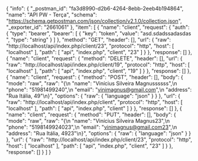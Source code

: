 {
	"info": {
		"_postman_id": "fa3d8990-d2b6-4264-8ebb-2eeb4b194864",
		"name": "API PW - Terça",
		"schema": "https://schema.getpostman.com/json/collection/v2.1.0/collection.json",
		"_exporter_id": "2661061"
	},
	"item": [
		{
			"name": "client",
			"request": {
				"auth": {
					"type": "bearer",
					"bearer": [
						{
							"key": "token",
							"value": "asd.sdadssadasdas ",
							"type": "string"
						}
					]
				},
				"method": "GET",
				"header": [],
				"url": {
					"raw": "http://localhost/api/index.php/client/23",
					"protocol": "http",
					"host": [
						"localhost"
					],
					"path": [
						"api",
						"index.php",
						"client",
						"23"
					]
				}
			},
			"response": []
		},
		{
			"name": "client",
			"request": {
				"method": "DELETE",
				"header": [],
				"url": {
					"raw": "http://localhost/api/index.php/client/19",
					"protocol": "http",
					"host": [
						"localhost"
					],
					"path": [
						"api",
						"index.php",
						"client",
						"19"
					]
				}
			},
			"response": []
		},
		{
			"name": "client",
			"request": {
				"method": "POST",
				"header": [],
				"body": {
					"mode": "raw",
					"raw": "{\n    \"name\": \"Vinícius Silveira Magnussssss\",\n    \"phone\": \"51981499240\",\n    \"email\": \"vinimagnus@gmail.com\",\n    \"address\": \"Rua Itália, 49\"\n}",
					"options": {
						"raw": {
							"language": "json"
						}
					}
				},
				"url": {
					"raw": "http://localhost/api/index.php/client",
					"protocol": "http",
					"host": [
						"localhost"
					],
					"path": [
						"api",
						"index.php",
						"client"
					]
				}
			},
			"response": []
		},
		{
			"name": "client",
			"request": {
				"method": "PUT",
				"header": [],
				"body": {
					"mode": "raw",
					"raw": "{\n    \"name\": \"Vinícius Silveira Magnus23\",\n    \"phone\": \"5198149924023\",\n    \"email\": \"vinimagnus@gmail.com23\",\n    \"address\": \"Rua Itália, 4923\"\n}",
					"options": {
						"raw": {
							"language": "json"
						}
					}
				},
				"url": {
					"raw": "http://localhost/api/index.php/client/23",
					"protocol": "http",
					"host": [
						"localhost"
					],
					"path": [
						"api",
						"index.php",
						"client",
						"23"
					]
				}
			},
			"response": []
		}
	]
}